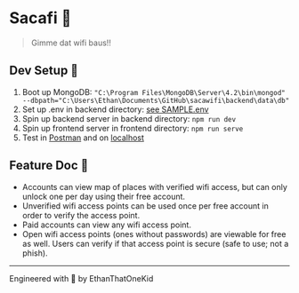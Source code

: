 # Sacafi 🥡
> Gimme dat wifi baus!!

## Dev Setup 🥾
1. Boot up MongoDB: `"C:\Program Files\MongoDB\Server\4.2\bin\mongod" --dbpath="C:\Users\Ethan\Documents\GitHub\sacawifi\backend\data\db"`
1. Set up .env in backend directory: [see SAMPLE.env](backend/SAMPLE.env)
1. Spin up backend server in backend directory: `npm run dev`
1. Spin up frontend server in frontend directory: `npm run serve`
1. Test in [Postman](https://github.com/gothinkster/realworld/blob/master/api/Conduit.postman_collection.json) and on [localhost](http://localhost:8080)

## Feature Doc 🐾
* Accounts can view map of places with verified wifi access, but can only unlock one per day using their free account.
* Unverified wifi access points can be used once per free account in order to verify the access point.
* Paid accounts can view any wifi access point.
* Open wifi access points (ones without passwords) are viewable for free as well. Users can verify if that access point is secure (safe to use; not a phish).

---

Engineered with 💖 by EthanThatOneKid